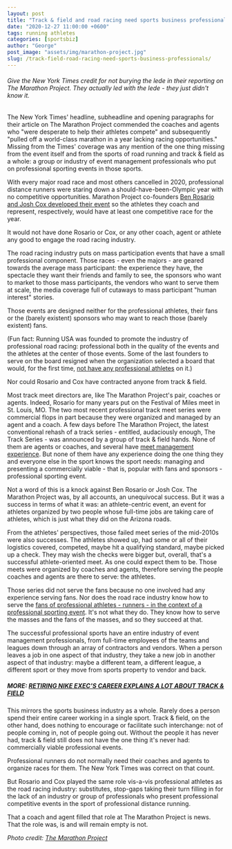 ```yaml
---
layout: post
title: "Track & field and road racing need sports business professionals"
date: "2020-12-27 11:00:00 +0600"
tags: running athletes
categories: [sportsbiz]
author: "George"
post_image: "assets/img/marathon-project.jpg"
slug: /track-field-road-racing-need-sports-business-professionals/
---
```


<h6>Give the New York Times credit for not burying the lede in their reporting on The Marathon Project. They actually led with the lede - they just didn't know it.</h6>

The New York Times' headline, subheadline and opening paragraphs for their article on The Marathon Project commended the coaches and agents who "were desperate to help their athletes compete" and subsequently "pulled off a world-class marathon in a year lacking racing opportunities." Missing from the Times' coverage was any mention of the one thing missing from the event itself and from the sports of road running and track & field as a whole: a group or industry of event management professionals who put on professional sporting events in those sports.

With every major road race and most others cancelled in 2020, professional distance runners were staring down a should-have-been-Olympic year with no competitive opportunities. Marathon Project co-founders [Ben Rosario and Josh Cox developed their event](https://www.nytimes.com/2020/12/21/sports/marathon-project-sara-hall-martin-hehir.html) so the athletes they coach and represent, respectively, would have at least one competitive race for the year.

It would not have done Rosario or Cox, or any other coach, agent or athlete any good to engage the road racing industry.

The road racing industry puts on mass participation events that have a small professional component. Those races - even the majors - are geared towards the average mass participant: the experience they have, the spectacle they want their friends and family to see, the sponsors who want to market to those mass participants, the vendors who want to serve them at scale, the media coverage full of cutaways to mass participant "human interest" stories.

Those events are designed neither for the professional athletes, their fans or the (barely existent) sponsors who may want to reach those (barely existent) fans.

(Fun fact: Running USA was founded to promote the industry of professional road racing: professional both in the quality of the events and the athletes at the center of those events. Some of the last founders to serve on the board resigned when the organization selected a board that would, for the first time, [not have any professional athletes](https://runningusa.org/RUSA/about/Board_of_Directors/RUSA/About/Board_of_Directors.aspx?hkey=ecc39e7c-724c-4380-af2c-1da0d0f87c73) on it.)

Nor could Rosario and Cox have contracted anyone from track & field.

Most track meet directors are, like The Marathon Project's pair, coaches or agents. Indeed, Rosario for many years put on the Festival of Miles meet in St. Louis, MO. The two most recent professional track meet series were commercial flops in part because they were organized and managed by an agent and a coach. A few days before The Marathon Project, the latest conventional rehash of a track series - entitled, audaciously enough, The Track Series - was announced by a group of track & field hands. None of them are agents or coaches, and several have [meet management experience](https://nalathletics.com/blog/2020/12/04/sketchy-basic-sponsorship-the-track-meet). But none of them have any experience doing the one thing they and everyone else in the sport knows the sport needs: managing and presenting a commercially viable - that is, popular with fans and sponsors - professional sporting event.

Not a word of this is a knock against Ben Rosario or Josh Cox. The Marathon Project was, by all accounts, an unequivocal success. But it was a success in terms of what it was: an athlete-centric event, an event for athletes organized by two people whose full-time jobs are taking care of athletes, which is just what they did on the Arizona roads.

From the athletes' perspectives, those failed meet series of the mid-2010s were also successes. The athletes showed up, had some or all of their logistics covered, competed, maybe hit a qualifying standard, maybe picked up a check. They may wish the checks were bigger but, overall, that's a successful athlete-oriented meet. As one could expect them to be. Those meets were organized by coaches and agents, therefore serving the people coaches and agents are there to serve: the athletes.

Those series did not serve the fans because no one involved had any experience serving fans. Nor does the road race industry know how to serve the [fans of professional athletes - runners - in the context of a professional sporting event](https://nalathletics.com/blog/2020/12/15/eliud-kipchoge-fans-teach-american-pro-track-and-field-athletes). It's not what they do. They know how to serve the masses and the fans of the masses, and so they succeed at that.

The successful professional sports have an entire industry of event management professionals, from full-time employees of the teams and leagues down through an array of contractors and vendors. When a person leaves a job in one aspect of that industry, they take a new job in another aspect of that industry: maybe a different team, a different league, a different sport or they move from sports property to vendor and back.

##### MORE: [RETIRING NIKE EXEC'S CAREER EXPLAINS A LOT ABOUT TRACK & FIELD](https://nalathletics.com/blog/2020/09/21/retiring-nike-exec-career-explains-track-and-field)

This mirrors the sports business industry as a whole. Rarely does a person spend their entire career working in a single sport. Track & field, on the other hand, does nothing to encourage or facilitate such interchange: not of people coming in, not of people going out. Without the people it has never had, track & field still does not have the one thing it's never had: commercially viable professional events.

Professional runners do not normally need their coaches and agents to organize races for them. The New York Times was correct on that count.

But Rosario and Cox played the same role vis-a-vis professional athletes as the road racing industry: substitutes, stop-gaps taking their turn filling in for the lack of an industry or group of professionals who present professional competitive events in the sport of professional distance running.

That a coach and agent filled that role at The Marathon Project is news. That the role was, is and will remain empty is not.

<em>Photo credit: [The Marathon Project](https://www.facebook.com/marathonproj)
